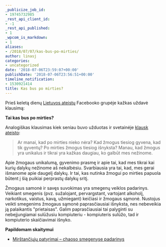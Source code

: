 ```yaml
---
_publicize_job_id:
- 19745732985
_rest_api_client_id:
- -1
_rest_api_published:
- 1
_wpcom_is_markdown:
- 1
aliases:
- /2018/07/07/kas-bus-po-mirties/
author: linasj
categories:
- uncategorized
date: '2018-07-06T23:59:07+00:00'
publishDate: '2018-07-06T23:56:51+00:00'
timeline_notification:
- 1530921414
title: Kas bus po mirties?
---
```

Prieš keletą dienų [Lietuvos ateistų](https://www.facebook.com/groups/lietuvos.ateistai/permalink/10156781409599617/) Facebooko grupėje kažkas uždavė klausimą:

**Tai kas bus po mirties?**

Analogiškas klausimas kiek seniau buvo užduotas ir svetainėje [klausk ateisto](https://klauskateisto.lt/1393/ar-manai-kad-po-mirties-nieko-nera):


> Ar manai, kad po mirties nieko nėra? Kad žmogus tiesiog gyvena, kad tik gyventų? Po mirties žmogus tiesiog išnyksta? Manau, kad žmogus yra unikalus ir tikrai yra kažkas daugiau, ko galbūt mes nežinome.



Apie žmogaus unikalumą, gyvenimo prasmę ir apie tai, kad mes tikrai kai kurių dalykų nežinome aš nekalbėsiu. Svarbiausia yra tai, kad, mes gerai išmanome apie daugelį dalykų. Ir tai, kas nutinka žmogui po mirties papuola būtent į šią puikiai perprastų dalykų sritį.

Žmogaus samonė ir savęs suvokimas yra smegenų veiklos padarinys. Veikiant smegenis (pvz. sužalojant, pervargstant, vartojant alkoholį, narkotikus, vaistus, kavą, užmiegant) keičiasi ir žmogaus sąmonė. Nustojus veikti smegenims žmogaus sąmonė paprasčiausiai išnyksta, nes nebeveikia ją palaikantis "prietaisas". Galim paprasčiausiai tai palyginti su nebeįjungiamai sulūžusiu kompiuteriu - kompiuteris sulūžo, tad ir kompiuterio skaičiavimai išnyko.

**Papildomam skaitymui**
* [Mirštančiųjų patyrimai – chaoso smegenyse padarinys](https://netikiu.com/2017/08/14/mirstanciuju-patyrimai-chaoso-smegenyse-padarinys/)

